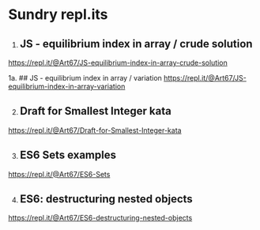 # Sundry repl.its

1. ## JS - equilibrium index in array / crude solution
https://repl.it/@Art67/JS-equilibrium-index-in-array-crude-solution

1a. ## JS - equilibrium index in array / variation
https://repl.it/@Art67/JS-equilibrium-index-in-array-variation

2. ## Draft for Smallest Integer kata
https://repl.it/@Art67/Draft-for-Smallest-Integer-kata

3. ## ES6 Sets examples
https://repl.it/@Art67/ES6-Sets

4. ## ES6: destructuring nested objects
https://repl.it/@Art67/ES6-destructuring-nested-objects
